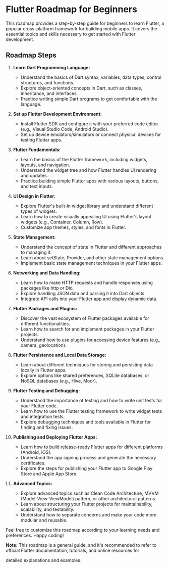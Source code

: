 # Flutter Roadmap for Beginners

This roadmap provides a step-by-step guide for beginners to learn Flutter, a popular cross-platform framework for building mobile apps. It covers the essential topics and skills necessary to get started with Flutter development.

## Roadmap Steps

1. **Learn Dart Programming Language:**
   - Understand the basics of Dart syntax, variables, data types, control structures, and functions.
   - Explore object-oriented concepts in Dart, such as classes, inheritance, and interfaces.
   - Practice writing simple Dart programs to get comfortable with the language.

2. **Set up Flutter Development Environment:**
   - Install Flutter SDK and configure it with your preferred code editor (e.g., Visual Studio Code, Android Studio).
   - Set up device emulators/simulators or connect physical devices for testing Flutter apps.

3. **Flutter Fundamentals:**
   - Learn the basics of the Flutter framework, including widgets, layouts, and navigation.
   - Understand the widget tree and how Flutter handles UI rendering and updates.
   - Practice building simple Flutter apps with various layouts, buttons, and text inputs.

4. **UI Design in Flutter:**
   - Explore Flutter's built-in widget library and understand different types of widgets.
   - Learn how to create visually appealing UI using Flutter's layout widgets (e.g., Container, Column, Row).
   - Customize app themes, styles, and fonts in Flutter.

5. **State Management:**
   - Understand the concept of state in Flutter and different approaches to managing it.
   - Learn about setState, Provider, and other state management options.
   - Implement basic state management techniques in your Flutter apps.

6. **Networking and Data Handling:**
   - Learn how to make HTTP requests and handle responses using packages like http or Dio.
   - Explore handling JSON data and parsing it into Dart objects.
   - Integrate API calls into your Flutter app and display dynamic data.

7. **Flutter Packages and Plugins:**
   - Discover the vast ecosystem of Flutter packages available for different functionalities.
   - Learn how to search for and implement packages in your Flutter projects.
   - Understand how to use plugins for accessing device features (e.g., camera, geolocation).

8. **Flutter Persistence and Local Data Storage:**
   - Learn about different techniques for storing and persisting data locally in Flutter apps.
   - Explore options like shared preferences, SQLite databases, or NoSQL databases (e.g., Hive, Moor).

9. **Flutter Testing and Debugging:**
   - Understand the importance of testing and how to write unit tests for your Flutter code.
   - Learn how to use the Flutter testing framework to write widget tests and integration tests.
   - Explore debugging techniques and tools available in Flutter for finding and fixing issues.

10. **Publishing and Deploying Flutter Apps:**
    - Learn how to build release-ready Flutter apps for different platforms (Android, iOS).
    - Understand the app signing process and generate the necessary certificates.
    - Explore the steps for publishing your Flutter app to Google Play Store and Apple App Store.

11. **Advanced Topics:**
    - Explore advanced topics such as Clean Code Architecture, MVVM (Model-View-ViewModel) pattern, or other architectural patterns.
    - Learn about structuring your Flutter projects for maintainability, scalability, and testability.
    - Understand how to separate concerns and make your code more modular and reusable.

Feel free to customize this roadmap according to your learning needs and preferences. Happy coding!

**Note:** This roadmap is a general guide, and it's recommended to refer to official Flutter documentation, tutorials, and online resources for

 detailed explanations and examples.
